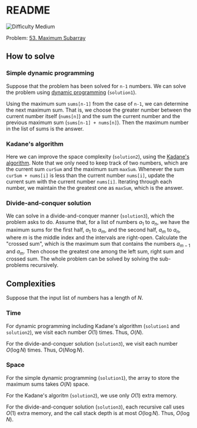 # README

![Difficulty Medium](https://img.shields.io/badge/Difficulty-Medium-yellow)

Problem: [53. Maximum Subarray][problem]

[problem]: https://leetcode.com/problems/maximum-subarray/description/


## How to solve

### Simple dynamic programming

Suppose that the problem has been solved for `n-1` numbers.
We can solve the problem using [dynamic programming][dp] (`solution1`).

[dp]: https://en.wikipedia.org/wiki/Dynamic_programming

Using the maximum sum `sums[n-1]` from the case of `n-1`, we can determine the next maximum sum.
That is, we choose the greater number between the current number itself (`nums[n]`) and the sum the current number and the previous maximum sum (`sums[n-1] + nums[n]`).
Then the maximum number in the list of sums is the answer.

### Kadane's algorithm

Here we can improve the space complexity (`solution2`), using the [Kadane's algorithm][kadane-alg].
Note that we only need to keep track of two numbers, which are the current sum `curSum` and the maximum sum `maxSum`.
Whenever the sum `curSum + nums[i]` is less than the current number `nums[i]`, update the current sum with the current number `nums[i]`.
Iterating through each number, we maintain the the greatest one as `maxSum`, which is the answer.

[kadane-alg]: https://en.wikipedia.org/w/index.php?title=Maximum_subarray_problem&oldid=1187835725#Kadane's_algorithm

### Divide-and-conquer solution

We can solve in a divide-and-conquer manner (`solution3`), which the problem asks to do.
Assume that, for a list of numbers $a_1$ to $a_n$, we have the maximum sums for the first half, $a_1$ to $a_m$, and the second half, $a_m$ to $a_n$, where $m$ is the middle index and the intervals are right-open.
Calculate the "crossed sum", which is the maximum sum that contains the numbers $a_{m-1}$ and $a_m$.
Then choose the greatest one among the left sum, right sum and crossed sum.
The whole problem can be solved by solving the sub-problems recursively.



## Complexities

Suppose that the input list of numbers has a length of $N$.

### Time

For dynamic programming including Kadane's algorithm (`solution1` and `solution2`), we visit each number $O(1)$ times.
Thus, $O(N)$.

For the divide-and-conquer solution (`solution3`), we visit each number $O(\log N)$ times.
Thus, $O(N \log N)$.

### Space

For the simple dynamic programming (`solution1`), the array to store the maximum sums takes $O(N)$ space.

For the Kadane's algoritm (`solution2`), we use only $O(1)$ extra memory.

For the divide-and-conquer solution (`solution3`), each recursive call uses $O(1)$ extra memory, and the call stack depth is at most $O(\log N)$.
Thus, $O(\log N)$.
